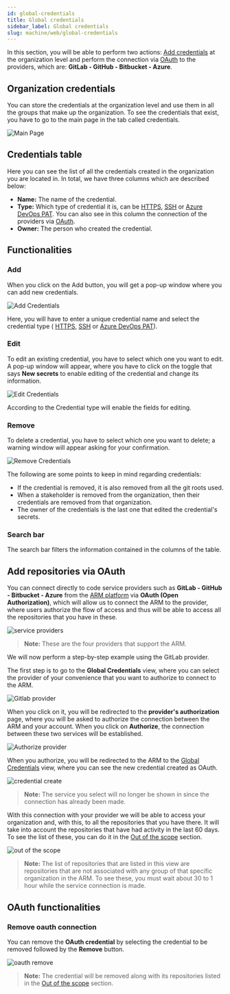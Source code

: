 ```yaml
---
id: global-credentials
title: Global credentials
sidebar_label: Global credentials
slug: machine/web/global-credentials
---
```


In this section,
you will be able to perform two actions:
[Add credentials](/machine/web/machine/web/global-credentials/#organization-credentials)
at the organization level
and perform the connection via
[OAuth](/machine/web/machine/web/global-credentials/#add-repositories-via-oauth)
to the providers,
which are: **GitLab - GitHub - Bitbucket - Azure**.

## Organization credentials

You can store the credentials at
the organization level and use
them in all the groups that make
up the organization.
To see the credentials that exist,
you have to go to the main page
in the tab called credentials.

![Main Page](https://res.cloudinary.com/fluid-attacks/image/upload/v1670949034/docs/web/credentials/globla_credentials.png)

## Credentials table

Here you can see the list
of all the credentials created
in the organization you are located in.
In total, we have three columns which
are described below:

- **Name:**
  The name of the credential.
- **Type:**
  Which type of credential it is,
  can be [HTTPS](/machine/web/groups/scope/roots#adding-a-root-with-the-https-user-and-password),
  [SSH](/machine/web/groups/scope/roots#adding-a-root-with-the-ssh-key)
  or [Azure DevOps PAT](/machine/web/groups/scope/roots#adding-a-root-with-the-azure-devops-pat).
  You can also see in this column the connection
  of the providers via
  [OAuth](/machine/web/machine/web/global-credentials#add-repositories-via-oauth).
- **Owner:**
  The person who created the credential.

## Functionalities​

### Add

When you click on the Add button,
you will get a pop-up window
where you can add new credentials.

![Add Credentials](https://res.cloudinary.com/fluid-attacks/image/upload/v1660670043/docs/web/credentials/credent_add_button.png)

Here,
you will have to enter a unique
credential name and select the
credential type (
[HTTPS](/machine/web/groups/scope/roots/#adding-a-root-with-the-https),
[SSH](/machine/web/groups/scope/roots/#adding-a-root-with-the-ssh-key)
or [Azure DevOps PAT](/machine/web/groups/scope/roots#adding-a-root-with-the-azure-devops-pat)).

### Edit

To edit an existing credential,
you have to select which
one you want to edit.
A pop-up window will appear,
where you have to click on
the toggle that says **New secrets**
to enable editing of the credential
and change its information.

![Edit Credentials](https://res.cloudinary.com/fluid-attacks/image/upload/v1660670043/docs/web/credentials/credent_edit_button.png)

According to the Credential type
will enable the fields for editing.

### Remove

To delete a credential,
you have to select which
one you want to delete;
a warning window will appear
asking for your confirmation.

![Remove Credentials](https://res.cloudinary.com/fluid-attacks/image/upload/v1660670043/docs/web/credentials/credent_remove.png)

The following are some points to
keep in mind regarding credentials:

- If the credential is removed,
  it is also removed from all
  the git roots used.
- When a stakeholder is removed
  from the organization,
  then their credentials are
  removed from that organization.
- The owner of the credentials
  is the last one that edited
  the credential's secrets.

### Search bar

The search bar filters the information
contained in the columns of the table.

## Add repositories via OAuth

You can connect directly to code service
providers such as
**GitLab - GitHub - Bitbucket - Azure**
from the
[ARM platform](/machine/web/arm/)
via **OAuth (Open Authorization)**,
which will allow us to connect the ARM to the provider,
where users authorize the flow of access
and thus will be able to access all the
repositories that you have in these.

![service providers](https://res.cloudinary.com/fluid-attacks/image/upload/v1676278513/docs/web/credentials/Four_providers.png)

> **Note:** These are the four providers that support the ARM.

We will now perform a step-by-step example using the GitLab provider.

The first step is to go to the **Global Credentials** view,
where you can select the provider of your
convenience that you want to authorize to connect to the ARM.

![Gitlab provider](https://res.cloudinary.com/fluid-attacks/image/upload/v1676278513/docs/web/credentials/Four_providers.png)

When you click on it,
you will be redirected to the **provider's authorization** page,
where you will be asked to authorize the
connection between the ARM and your account.
When you click on **Authorize**,
the connection between these two services will be established.

![Authorize provider](https://res.cloudinary.com/fluid-attacks/image/upload/v1676280659/docs/web/credentials/authorize.png)

When you authorize,
you will be redirected to the ARM
to the [Global Credentials](/machine/web/machine/web/global-credentials)
view,
where you can see the new credential created as OAuth.

![credential create](https://res.cloudinary.com/fluid-attacks/image/upload/v1676281581/docs/web/credentials/adding_autho.png)

> **Note:** The service you select will no longer
> be shown in since the connection has already been made.

With this connection with your provider
we will be able to access your organization and,
with this,
to all the repositories that you have there.
It will take into account the repositories that
have had activity in the last 60 days.
To see the list of these,
you can do it in the
[Out of the scope](/machine/web/out-of-the-scope)
section.

![out of the scope](https://res.cloudinary.com/fluid-attacks/image/upload/v1676282098/docs/web/credentials/out_of_scope.png)

> **Note:** The list of repositories that are listed
> in this view are repositories that are not associated
> with any group of that specific organization in the ARM.
> To see these,
> you must wait about 30 to 1 hour while the service connection is made.

## OAuth functionalities

### Remove oauth connection

You can remove the **OAuth credential** by
selecting the credential to be removed followed by the **Remove**
button.

![oauth remove](https://res.cloudinary.com/fluid-attacks/image/upload/v1676282499/docs/web/credentials/remove.png)

> **Note:** The credential will be removed along with
> its repositories listed in the
> [Out of the scope](/machine/web/out-of-the-scope)
> section.
